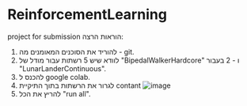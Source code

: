 # ReinforcementLearning
project for submission
הוראות הרצה:
1. להוריד את הסוכנים המאומנים מה - git.
2. לוודא שיש 5 רשתות עבור מודל של "BipedalWalkerHardcore" ו - 2 בעבור "LunarLanderContinuous".
3. להכנס ל google colab.
4. לגרור את הרשתות בתוך התיקיית contant
![image](https://user-images.githubusercontent.com/75435827/167268370-b09908b0-4d36-453a-8e13-73745b3d09d6.png)
6. להריץ את הכל "run all".
